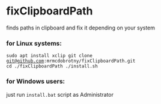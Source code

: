 # fixClipboardPath

finds paths in clipboard and fix it depending on your system

### for Linux systems: 
 
<code>sudo apt install xclip
 git clone git@github.com:mrmcdobrotny/fixClipboardPath.git
 cd ./fixClipboardPath
./install.sh</code>

### for Windows users:
just run `install.bat` script as Administrator
